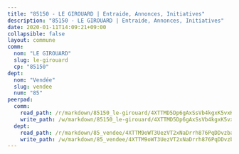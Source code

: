 ```yaml
---
title: "85150 - LE GIROUARD | Entraide, Annonces, Initiatives"
description: "85150 - LE GIROUARD | Entraide, Annonces, Initiatives"
date: 2020-01-11T14:09:21+09:00
collapsible: false
layout: commune
comm:
  nom: "LE GIROUARD"
  slug: le-girouard
  cp: "85150"
dept:
  nom: "Vendée"
  slug: vendee
  num: "85"
peerpad:
  comm:
    read_path: /r/markdown/85150_le-girouard/4XTTMD5Dp6gAxSsVb4kgxK5vxK9hz1FBEFnvpkhx6YVHD5yqH
    write_path: /w/markdown/85150_le-girouard/4XTTMD5Dp6gAxSsVb4kgxK5vxK9hz1FBEFnvpkhx6YVHD5yqH-K3TgUQUK2vUaRKL7NA8UVrNd39wRW6nAo392zPK5utVQ295bdNC9inxwZjsy5DPZsAE9iEhFLGjez8SmWk1LavbXw2y7Ly5grT9EDgDfEYCAUm3vFp4u88g3rWLEvLyBCcCaPY8X
  dept:
    read_path: /r/markdown/85_vendee/4XTTM9oWT3UezVT2xNaDrrh876PqDDvzbaovSPP6P6ha63Ezk
    write_path: /w/markdown/85_vendee/4XTTM9oWT3UezVT2xNaDrrh876PqDDvzbaovSPP6P6ha63Ezk-K3TgTz4T2Ao5CxcmNgKRpi6DXEbSZWgvvZNdT7V4KiJycR1vvtGLxg5iYYYKajishdNzKNazAywn7vjwqtQs859ALiENaqFJQsULDwd4rYqVPy8n3JbNCeuPxinCnetCgcSuCcyv
---
```


